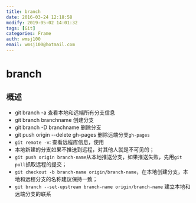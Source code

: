 ```yaml
---
title: branch
date: 2016-03-24 12:18:58
modify: 2019-05-02 14:01:32	
tags: [Git]
categories: Frame
auth: wmsj100
email: wmsj100@hotmail.com
---
```


# branch

## 概述
- git branch -a 查看本地和远端所有分支信息
- git branch branchname 创建分支
- git branch -D branchname 删除分支
- git push origin --delete gh-pages 删除远端分支`gh-pages`
- `git remote -v`: 查看远程库信息，使用
- 本地新建的分支如果不推送到远程，对其他人就是不可见的；
- `git push origin branch-name`从本地推送分支，如果推送失败，先用`git pull`抓取远程的提交；
- `git checkout -b branch-name origin/branch-name`，在本地创建分支，本地和远程分支的名称建议保持一致；
- `git branch --set-upstream branch-name origin/branch-name` 建立本地和远端分支的联系
